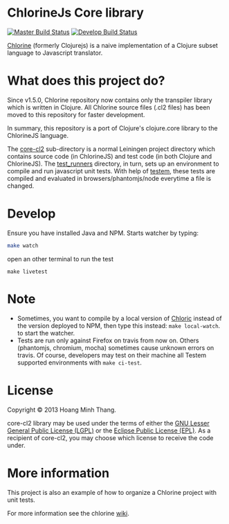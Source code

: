 # ChlorineJs Core library

[![Master Build Status](https://api.travis-ci.org/chlorinejs/core-cl2.png?branch=master)](https://travis-ci.org/chlorinejs/core-cl2)
[![Develop Build Status](https://api.travis-ci.org/chlorinejs/core-cl2.png?branch=develop)](https://travis-ci.org/chlorinejs/core-cl2)

[Chlorine](http://github.com/chlorinejs/chlorine) (formerly Clojurejs) is a naive implementation of a Clojure subset language to Javascript translator.

# What does this project do?
Since v1.5.0, Chlorine repository now contains only the transpiler library which is written in Clojure. All Chlorine source files (.cl2 files) has been moved to this repository for faster development.

In summary, this repository is a port of Clojure's clojure.core library to the ChlorineJS language.

The [core-cl2](core-cl2) sub-directory is a normal Leiningen project directory which contains source code (in ChlorineJS) and test code (in both Clojure and ChlorineJS). The [test_runners](test_runners) directory, in turn, sets up an environment to compile and run javascript unit tests. With help of [testem](https://github.com/airportyh/testem), these tests are compiled and evaluated in browsers/phantomjs/node everytime a file is changed.

# Develop
Ensure you have  installed Java and NPM. Starts watcher by typing:
```bash
make watch
```
open an other terminal to run the test
```
make livetest
```

# Note
- Sometimes, you want to compile by a local version of [Chloric](https://github.com/chlorinejs/chloric) instead of the version deployed to NPM, then type this instead: `make local-watch`.
to start the watcher.
- Tests are run only against Firefox on travis from now on. Others (phantomjs, chromium, mocha) sometimes cause unknown errors on travis. Of course, developers may test on their machine all Testem supported environments with `make ci-test`.

# License

Copyright © 2013 Hoang Minh Thang.

core-cl2 library may be used under the terms of either the [GNU Lesser General Public License (LGPL)](http://www.gnu.org/copyleft/lesser.html) or the [Eclipse Public License (EPL)](http://www.eclipse.org/legal/epl-v10.html). As a recipient of core-cl2, you may choose which license to receive the code under.

# More information
This project is also an example of how to organize a Chlorine project with unit tests.

For more information see the chlorine [wiki](https://github.com/chlorinejs/chlorine/wiki).
